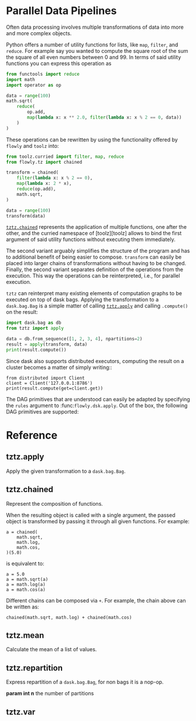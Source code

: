 # Parallel Data Pipelines

Often data processing involves multiple transformations of data into more and
more complex objects.

Python offers a number of utility functions for lists, like ``map``, 
``filter``, and ``reduce``. For example say you wanted to compute the square
root  of the sum the square of all even numbers between 0 and 99. In terms of 
said utility functions you can express this operation as

```python
from functools import reduce
import math
import operator as op

data = range(100)
math.sqrt(
    reduce(
        op.add,
        map(lambda x: x ** 2.0, filter(lambda x: x % 2 == 0, data))
    )
)
```

These operations can be rewritten by using the functionality offered by
`flowly` and `toolz` into:

```python
from toolz.curried import filter, map, reduce
from flowly.tz import chained

transform = chained(
    filter(lambda x: x % 2 == 0),
    map(lambda x: 2 * x),
    reduce(op.add),
    math.sqrt,
)

data = range(100)
transform(data)
```

[`tztz.chained`](#tztz.chained) represents the application of multiple 
functions, one after the other, and the curried namespace of [toolz][toolz]
allows to bind the first argument of said utility functions without executing
them immediately.

The second variant arguably simplifies the structure of the program and has to 
additional benefit of being easier to compose. ``transform`` can easily be 
placed into larger chains of transformations without having to be changed.
Finally, the second variant separates definition of the operations from
the execution. This way the operations can be reinterpreted, i.e., for parallel
execution.


`tztz` can reinterpret many existing elements of computation graphs to be 
executed on top of dask bags. Applying the transformation to a `dask.bag.Bag` 
is a simple matter of calling [`tztz.apply`](#tztz.apply) and calling 
`.compute()` on the result:

```python
import dask.bag as db
from tztz import apply

data = db.from_sequence([1, 2, 3, 4], npartitions=2)
result = apply(transform, data)
print(result.compute())
```

Since dask also supports distributed executors, computing the result on a
cluster becomes a matter of simply writing::

    from distributed import Client
    client = Client('127.0.0.1:8786')
    print(result.compute(get=client.get))

The DAG primitives that are understood can easily be adapted by specifying the
``rules`` argument to :func:`flowly.dsk.apply`. Out of the box, the following
DAG primitives are supported:


# Reference

##  tztz.apply

Apply the given transformation to a `dask.bag.Bag`.



##  tztz.chained

Represent the composition of functions.

When the resulting object is called with a single argument, the passed
object is transformed by passing it through all given functions.
For example:

```
a = chained(
    math.sqrt,
    math.log,
    math.cos,
)(5.0)
```

is equivalent to:

```
a = 5.0
a = math.sqrt(a)
a = math.log(a)
a = math.cos(a)
```

Different chains can be composed via `+`.
For example, the chain above can be written as:

```
chained(math.sqrt, math.log) + chained(math.cos)
```



##  tztz.mean

Calculate the mean of a list of values.



##  tztz.repartition

Express repartition of a `dask.bag.Bag`, for non bags it is a nop-op.

**param int n** the number of partitions



##  tztz.var

<undocumented>


